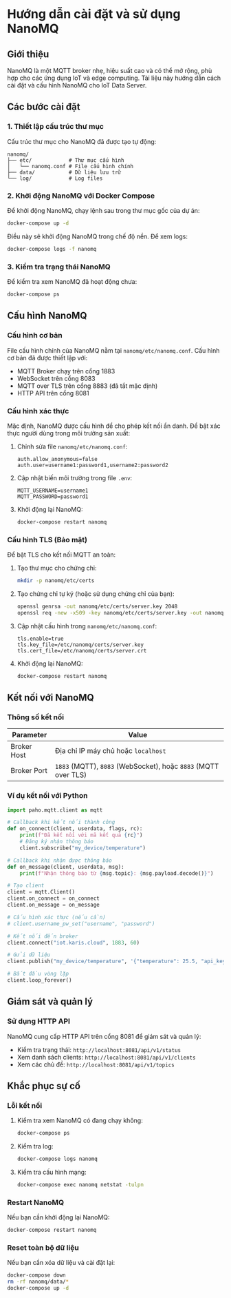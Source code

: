# Hướng dẫn cài đặt và sử dụng NanoMQ

## Giới thiệu

NanoMQ là một MQTT broker nhẹ, hiệu suất cao và có thể mở rộng, phù hợp cho các ứng dụng IoT và edge computing. Tài liệu này hướng dẫn cách cài đặt và cấu hình NanoMQ cho IoT Data Server.

## Các bước cài đặt

### 1. Thiết lập cấu trúc thư mục

Cấu trúc thư mục cho NanoMQ đã được tạo tự động:
```
nanomq/
├── etc/            # Thư mục cấu hình
│   └── nanomq.conf # File cấu hình chính
├── data/           # Dữ liệu lưu trữ
└── log/            # Log files
```

### 2. Khởi động NanoMQ với Docker Compose

Để khởi động NanoMQ, chạy lệnh sau trong thư mục gốc của dự án:

```bash
docker-compose up -d
```

Điều này sẽ khởi động NanoMQ trong chế độ nền. Để xem logs:

```bash
docker-compose logs -f nanomq
```

### 3. Kiểm tra trạng thái NanoMQ

Để kiểm tra xem NanoMQ đã hoạt động chưa:

```bash
docker-compose ps
```

## Cấu hình NanoMQ

### Cấu hình cơ bản

File cấu hình chính của NanoMQ nằm tại `nanomq/etc/nanomq.conf`. Cấu hình cơ bản đã được thiết lập với:

- MQTT Broker chạy trên cổng 1883
- WebSocket trên cổng 8083
- MQTT over TLS trên cổng 8883 (đã tắt mặc định)
- HTTP API trên cổng 8081

### Cấu hình xác thực

Mặc định, NanoMQ được cấu hình để cho phép kết nối ẩn danh. Để bật xác thực người dùng trong môi trường sản xuất:

1. Chỉnh sửa file `nanomq/etc/nanomq.conf`:
   ```
   auth.allow_anonymous=false
   auth.user=username1:password1,username2:password2
   ```

2. Cập nhật biến môi trường trong file `.env`:
   ```
   MQTT_USERNAME=username1
   MQTT_PASSWORD=password1
   ```

3. Khởi động lại NanoMQ:
   ```bash
   docker-compose restart nanomq
   ```

### Cấu hình TLS (Bảo mật)

Để bật TLS cho kết nối MQTT an toàn:

1. Tạo thư mục cho chứng chỉ:
   ```bash
   mkdir -p nanomq/etc/certs
   ```

2. Tạo chứng chỉ tự ký (hoặc sử dụng chứng chỉ của bạn):
   ```bash
   openssl genrsa -out nanomq/etc/certs/server.key 2048
   openssl req -new -x509 -key nanomq/etc/certs/server.key -out nanomq/etc/certs/server.crt -days 3650
   ```

3. Cập nhật cấu hình trong `nanomq/etc/nanomq.conf`:
   ```
   tls.enable=true
   tls.key_file=/etc/nanomq/certs/server.key
   tls.cert_file=/etc/nanomq/certs/server.crt
   ```

4. Khởi động lại NanoMQ:
   ```bash
   docker-compose restart nanomq
   ```

## Kết nối với NanoMQ

### Thông số kết nối

| Parameter | Value |
|-----------|-------|
| Broker Host | Địa chỉ IP máy chủ hoặc `localhost` |
| Broker Port | `1883` (MQTT), `8083` (WebSocket), hoặc `8883` (MQTT over TLS) |

### Ví dụ kết nối với Python

```python
import paho.mqtt.client as mqtt

# Callback khi kết nối thành công
def on_connect(client, userdata, flags, rc):
    print(f"Đã kết nối với mã kết quả {rc}")
    # Đăng ký nhận thông báo
    client.subscribe("my_device/temperature")

# Callback khi nhận được thông báo
def on_message(client, userdata, msg):
    print(f"Nhận thông báo từ {msg.topic}: {msg.payload.decode()}")

# Tạo client
client = mqtt.Client()
client.on_connect = on_connect
client.on_message = on_message

# Cấu hình xác thực (nếu cần)
# client.username_pw_set("username", "password")

# Kết nối đến broker
client.connect("iot.karis.cloud", 1883, 60)

# Gửi dữ liệu
client.publish("my_device/temperature", '{"temperature": 25.5, "api_key": "your_api_key"}')

# Bắt đầu vòng lặp
client.loop_forever()
```

## Giám sát và quản lý

### Sử dụng HTTP API

NanoMQ cung cấp HTTP API trên cổng 8081 để giám sát và quản lý:

- Kiểm tra trạng thái: `http://localhost:8081/api/v1/status`
- Xem danh sách clients: `http://localhost:8081/api/v1/clients`
- Xem các chủ đề: `http://localhost:8081/api/v1/topics`

## Khắc phục sự cố

### Lỗi kết nối

1. Kiểm tra xem NanoMQ có đang chạy không:
   ```bash
   docker-compose ps
   ```

2. Kiểm tra log:
   ```bash
   docker-compose logs nanomq
   ```

3. Kiểm tra cấu hình mạng:
   ```bash
   docker-compose exec nanomq netstat -tulpn
   ```

### Restart NanoMQ

Nếu bạn cần khởi động lại NanoMQ:
```bash
docker-compose restart nanomq
```

### Reset toàn bộ dữ liệu

Nếu bạn cần xóa dữ liệu và cài đặt lại:
```bash
docker-compose down
rm -rf nanomq/data/*
docker-compose up -d
```
